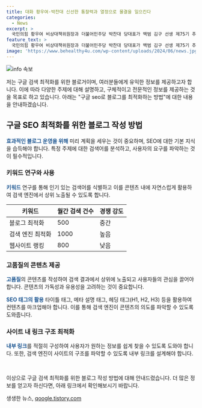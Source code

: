 ```yaml
---
title: 대화 황우여·박찬대 신선한 통찰력과 열정으로 물결을 일으킨다
categories:
  - News
excerpt: >
  국민의힘 황우여 비상대책위원장과 더불어민주당 박찬대 당대표가 백범 김구 선생 제75기 추모식에서 대화를 나누고 있다.
feature_text: >
  국민의힘 황우여 비상대책위원장과 더불어민주당 박찬대 당대표가 백범 김구 선생 제75기 추모식에서 대화를 나누고 있다.
image: 'https://www.behealthy4u.com/wp-content/uploads/2024/06/news.jpg'
---
```


<p><img src="https://www.behealthy4u.com/wp-content/uploads/2024/06/news.jpg" alt="info 속보" /></p>

<p>저는 구글 검색 최적화를 위한 블로거이며, 여러분들에게 유익한 정보를 제공하고자 합니다. 이에 따라 다양한 주제에 대해 설명하고, 구체적이고 전문적인 정보를 제공하는 것을 목표로 하고 있습니다. 아래는 "구글 seo로 블로그를 최적화하는 방법"에 대한 내용을 안내하겠습니다.</p>

<h2 data-ke-size="size26">구글 SEO 최적화를 위한 블로그 작성 방법</h2>

<p><b><span style="color: #1a5490;">효과적인 블로그 운영을 위해</span></b>
미리 계획을 세우는 것이 중요하며, SEO에 대한 기본 지식을 습득해야 합니다. 특정 주제에 대한 검색어를 분석하고, 사용자의 요구를 파악하는 것이 필수적입니다.</p>

<h3>키워드 연구와 사용</h3>

<p><b><span style="color: #1a5490;">키워드</span></b> 연구를 통해 인기 있는 검색어를 식별하고 이를 콘텐츠 내에 자연스럽게 활용하여 검색 엔진에서 상위 노출될 수 있도록 합니다.</p>

<table>
<thead>
<tr>
<th>키워드</th>
<th>월간 검색 건수</th>
<th>경쟁 강도</th>
</tr>
</thead>
<tbody>
<tr>
<td>블로그 최적화</td>
<td>500</td>
<td>중간</td>
</tr>
<tr>
<td>검색 엔진 최적화</td>
<td>1000</td>
<td>높음</td>
</tr>
<tr>
<td>웹사이트 랭킹</td>
<td>800</td>
<td>낮음</td>
</tr>
</tbody>
</table>

<h3>고품질의 콘텐츠 제공</h3>

<p><b><span style="color: #1a5490;">고품질</span></b>의 콘텐츠를 작성하여 검색 결과에서 상위에 노출되고 사용자들의 관심을 끌어야 합니다. 콘텐츠의 가독성과 유용성을 고려하는 것이 중요합니다.</p>

<p><b><span style="color: #1a5490;">SEO 태그의 활용</span></b>
타이틀 태그, 메타 설명 태그, 헤딩 태그(H1, H2, H3) 등을 활용하여 컨텐츠를 마크업해야 합니다. 이를 통해 검색 엔진이 콘텐츠의 의도를 파악할 수 있도록 도와줍니다.</p>

<h3>사이트 내 링크 구조 최적화</h3>

<p><b><span style="color: #1a5490;">내부 링크</span></b>를 적절히 구성하여 사용자가 원하는 정보를 쉽게 찾을 수 있도록 도와야 합니다. 또한, 검색 엔진이 사이트의 구조를 파악할 수 있도록 내부 링크를 설계해야 합니다.</p>

<p data-ke-size="size16">&nbsp;</p>

<p>이상으로 구글 검색 최적화를 위한 블로그 작성 방법에 대해 안내드렸습니다. 더 많은 정보를 얻고자 하신다면, 아래 링크에서 확인해보시기 바랍니다.</p>
생생한 뉴스, <a href="https://qoogle.tistory.com" rel="dofollow">qoogle.tistory.com</a>



